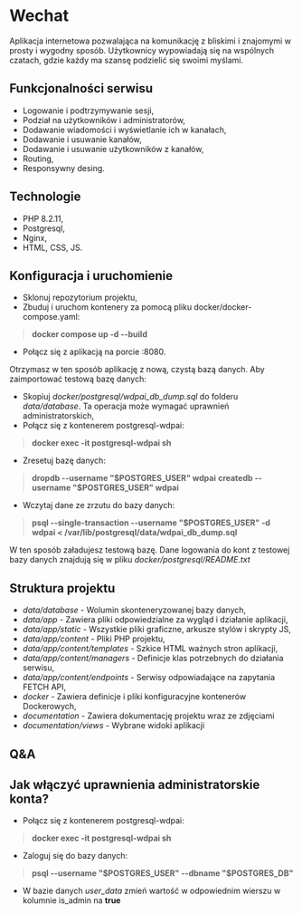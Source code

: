 # Wechat
Aplikacja internetowa pozwalająca na komunikację z bliskimi i znajomymi w prosty i wygodny sposób. Użytkownicy wypowiadają się na wspólnych czatach, gdzie każdy ma szansę podzielić się swoimi myślami.

## Funkcjonalności serwisu
- Logowanie i podtrzymywanie sesji,
- Podział na użytkowników i administratorów,
- Dodawanie wiadomości i wyświetlanie ich w kanałach,
- Dodawanie i usuwanie kanałów,
- Dodawanie i usuwanie użytkowników z kanałów,
- Routing,
- Responsywny desing.

## Technologie
- PHP 8.2.11,
- Postgresql,
- Nginx,
- HTML, CSS, JS.

## Konfiguracja i uruchomienie
- Sklonuj repozytorium projektu,
- Zbuduj i uruchom kontenery za pomocą pliku docker/docker-compose.yaml:
>**docker compose up -d --build**
- Połącz się z aplikacją na porcie :8080.

Otrzymasz w ten sposób aplikację z nową, czystą bazą danych. Aby zaimportować testową bazę danych:
- Skopiuj *docker/postgresql/wdpai_db_dump.sql* do folderu *data/database*. Ta operacja może wymagać uprawnień administratorskich,
- Połącz się z kontenerem postgresql-wdpai:
>**docker exec -it postgresql-wdpai sh**
- Zresetuj bazę danych:
>**dropdb --username "\$POSTGRES_USER" wdpai**
>**createdb --username "\$POSTGRES_USER" wdpai**
- Wczytaj dane ze zrzutu do bazy danych:
>**psql --single-transaction --username "\$POSTGRES_USER" -d wdpai < /var/lib/postgresql/data/wdpai_db_dump.sql**

W ten sposób załadujesz testową bazę. Dane logowania do kont z testowej bazy danych znajdują się w pliku *docker/postgresql/README.txt*

## Struktura projektu
- *data/database* - Wolumin skonteneryzowanej bazy danych,
- *data/app* - Zawiera pliki odpowiedzialne za wygląd i działanie aplikacji,
- *data/app/static* - Wszystkie pliki graficzne, arkusze stylów i skrypty JS,
- *data/app/content* - Pliki PHP projektu,
- *data/app/content/templates* - Szkice HTML ważnych stron aplikacji,
- *data/app/content/managers* - Definicje klas potrzebnych do działania serwisu,
- *data/app/content/endpoints* - Serwisy odpowiadające na zapytania FETCH API,
- *docker* - Zawiera definicje i pliki konfiguracyjne kontenerów Dockerowych,
- *documentation* - Zawiera dokumentację projektu wraz ze zdjęciami
- *documentation/views* - Wybrane widoki aplikacji

## Q&A
Jak włączyć uprawnienia administratorskie konta?
-
- Połącz się z kontenerem postgresql-wdpai:
>**docker exec -it postgresql-wdpai sh**
- Zaloguj się do bazy danych:
> **psql --username "\$POSTGRES_USER" --dbname "\$POSTGRES_DB"**
- W bazie danych *user_data* zmień wartość w odpowiednim wierszu w kolumnie is_admin na **true**
